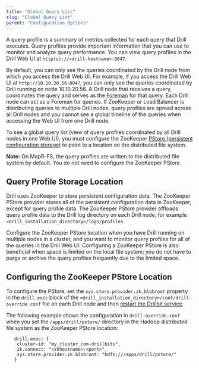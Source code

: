 ```yaml
---
title: "Global Query List"
slug: "Global Query List"
parent: "Configuration Options"
---
```


A query profile is a summary of metrics collected for each query that Drill executes. Query profiles provide important information that you can use to monitor and analyze query performance. You can view query profiles in the Drill Web UI at `http(s)://<drill-hostname>:8047`.  

By default, you can only see the queries coordinated by the Drill node from which you access the Drill Web UI. For example, if you access the Drill Web UI at `http://10.10.20.56:8047`, you can only see the queries coordinated by Drill running on node 10.10.20.56. A Drill node that receives a query, coordinates the query and serves as the [Foreman]({{site.baseurl}}/docs/drill-query-execution/) for that query. Each Drill node can act as a Foreman for queries. If ZooKeeper or Load Balancer is distributing queries to multiple Drill nodes, query profiles are spread across all Drill nodes and you cannot see a global timeline of the queries when accessing the Web UI from one Drill node. 

To see a global query list (view of query profiles coordinated by all Drill nodes in one Web UI), you must configure the ZooKeeper [PStore (persistent configuration storage)]({{site.baseurl}}/docs/persistent-configuration-storage/) to point to a location on the distributed file system.  

**Note:** On MapR-FS, the query profiles are written to the distributed file system by default. You do not need to configure the ZooKeeper PStore.  

## Query Profile Storage Location   

Drill uses ZooKeeper to store persistent configuration data. The ZooKeeper PStore provider stores all of the persistent configuration data in ZooKeeper, except for query profile data. The ZooKeeper PStore provider offloads query profile data to the Drill log directory on each Drill node, for example `<drill_installation_directory>/logs/profiles`. 
 
Configure the ZooKeeper PStore location when you have Drill running on multiple nodes in a cluster, and you want to monitor query profiles for all of the queries in the Drill Web UI. Configuring a ZooKeeper PStore is also beneficial when space is limited on the local file system; you do not have to purge or archive the query profiles frequently due to the limited space.  

## Configuring the ZooKeeper PStore Location   

To configure the PStore, set the `sys.store.provider.zk.blobroot` property in the `drill.exec` block of the `<drill_installation_directory>/conf/drill-override.conf` file on each Drill node and then [restart the Drillbit service]({{site.baseurl}}/docs/starting-drill-in-distributed-mode/). 

The following example shows the configuration in `drill-override.conf` when you set the `/apps/drill/pstore/` directory in the Hadoop distributed file system as the ZooKeeper PStore location:  

       drill.exec: {
        cluster-id: "my_cluster_com-drillbits",
        zk.connect: "<zkhostname>:<port>",
        sys.store.provider.zk.blobroot: "hdfs:///apps/drill/pstore/"
       }
  


